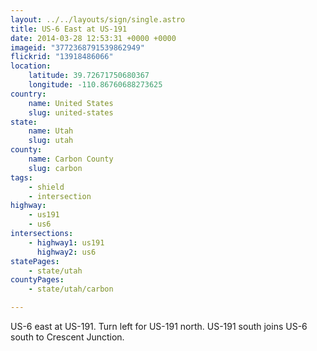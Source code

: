 ```yaml
---
layout: ../../layouts/sign/single.astro
title: US-6 East at US-191
date: 2014-03-28 12:53:31 +0000 +0000
imageid: "3772368791539862949"
flickrid: "13918486066"
location:
    latitude: 39.72671750680367
    longitude: -110.86760688273625
country:
    name: United States
    slug: united-states
state:
    name: Utah
    slug: utah
county:
    name: Carbon County
    slug: carbon
tags:
    - shield
    - intersection
highway:
    - us191
    - us6
intersections:
    - highway1: us191
      highway2: us6
statePages:
    - state/utah
countyPages:
    - state/utah/carbon

---
```

US-6 east at US-191.  Turn left for US-191 north.  US-191 south joins US-6 south to Crescent Junction.